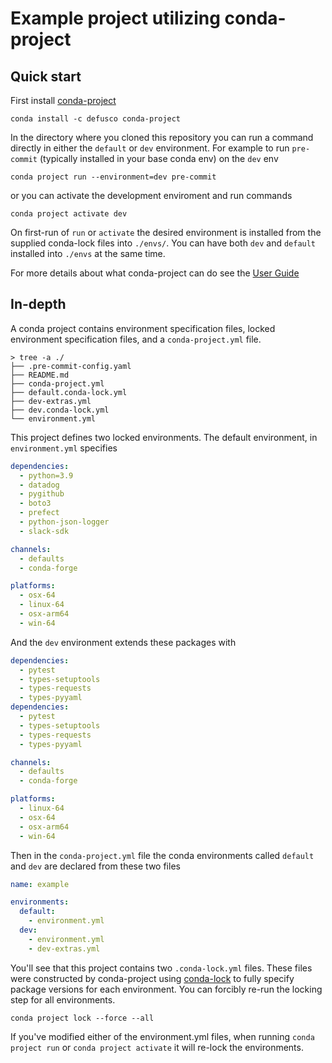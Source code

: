 # Example project utilizing conda-project

## Quick start

First install [conda-project](https://github.com/conda-incubator/conda-project)

```
conda install -c defusco conda-project
```

In the directory where you cloned this repository you can run a command directly
in either the `default` or `dev` environment. For example to run `pre-commit` (typically installed in your base conda env)
on the `dev` env

```
conda project run --environment=dev pre-commit
```

or you can activate the development enviroment and run commands

```
conda project activate dev
```

On first-run of `run` or `activate` the desired environment is installed from the supplied
conda-lock files into `./envs/`. You can have both `dev` and `default` installed into `./envs`
at the same time.

For more details about what conda-project can do see the [User Guide](https://github.com/conda-incubator/conda-project/blob/commands/docs/source/user_guide.md)

## In-depth

A conda project contains environment specification files, locked environment specification files,
and a `conda-project.yml` file.

```
> tree -a ./
├── .pre-commit-config.yaml
├── README.md
├── conda-project.yml
├── default.conda-lock.yml
├── dev-extras.yml
├── dev.conda-lock.yml
└── environment.yml
```


This project defines two locked environments. The default environment, in `environment.yml` specifies


```yaml
dependencies:
  - python=3.9
  - datadog
  - pygithub
  - boto3
  - prefect
  - python-json-logger
  - slack-sdk

channels:
  - defaults
  - conda-forge

platforms:
  - osx-64
  - linux-64
  - osx-arm64
  - win-64
```

And the `dev` environment extends these packages with

```yaml
dependencies:
  - pytest
  - types-setuptools
  - types-requests
  - types-pyyaml
dependencies:
  - pytest
  - types-setuptools
  - types-requests
  - types-pyyaml

channels:
  - defaults
  - conda-forge

platforms:
  - linux-64
  - osx-64
  - osx-arm64
  - win-64
```

Then in the `conda-project.yml` file the conda environments called `default` and `dev` are declared
from these two files

```yaml
name: example

environments:
  default:
    - environment.yml
  dev:
    - environment.yml
    - dev-extras.yml
```

You'll see that this project contains two `.conda-lock.yml` files. These files were constructed
by conda-project using [conda-lock](https://github.com/conda/conda-lock) to fully specify package
versions for each environment. You can forcibly re-run the locking step for all environments.

```
conda project lock --force --all
```

If you've modified either of the environment.yml files, when running `conda project run` or
`conda project activate` it will re-lock the environments.


